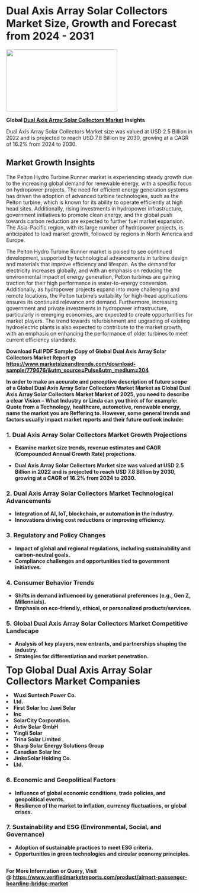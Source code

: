 <H1>Dual Axis Array Solar Collectors Market Size, Growth and Forecast from 2024 - 2031</H1><img class="aligncenter size-medium wp-image-584254" src="https://thirdeyenews.in/wp-content/uploads/2024/09/Global-Market-Research-300x168.jpeg" alt="" width="300" height="168" /><p><strong>Global&nbsp;<a href="https://www.marketsizeandtrends.com/download-sample/779676/&amp;utm_source=Pulse&amp;utm_medium=204">Dual Axis Array Solar Collectors Market</a> Insights</strong></p><p>Dual Axis Array Solar Collectors Market size was valued at USD 2.5 Billion in 2022 and is projected to reach USD 7.8 Billion by 2030, growing at a CAGR of 16.2% from 2024 to 2030.</p><p><h2>Market Growth Insights</h2> <p>The Pelton Hydro Turbine Runner market is experiencing steady growth due to the increasing global demand for renewable energy, with a specific focus on hydropower projects. The need for efficient energy generation systems has driven the adoption of advanced turbine technologies, such as the Pelton turbine, which is known for its ability to operate efficiently at high head sites. Additionally, rising investments in hydropower infrastructure, government initiatives to promote clean energy, and the global push towards carbon reduction are expected to further fuel market expansion. The Asia-Pacific region, with its large number of hydropower projects, is anticipated to lead market growth, followed by regions in North America and Europe.</p> <p><strong></strong></p> <p>The Pelton Hydro Turbine Runner market is poised to see continued development, supported by technological advancements in turbine design and materials that improve efficiency and lifespan. As the demand for electricity increases globally, and with an emphasis on reducing the environmental impact of energy generation, Pelton turbines are gaining traction for their high performance in water-to-energy conversion. Additionally, as hydropower projects expand into more challenging and remote locations, the Pelton turbine’s suitability for high-head applications ensures its continued relevance and demand. Furthermore, increasing government and private investments in hydropower infrastructure, particularly in emerging economies, are expected to create opportunities for market players. The trend towards refurbishment and upgrading of existing hydroelectric plants is also expected to contribute to the market growth, with an emphasis on enhancing the performance of older turbines to meet current efficiency standards.</p> <p><strong></p><p><span class=""><strong>Download Full PDF Sample Copy of Global Dual Axis Array Solar Collectors Market Report</strong> @ <a href="https://www.marketsizeandtrends.com/download-sample/779676/&amp;utm_source=Pulse&amp;utm_medium=204" target="_blank">https://www.marketsizeandtrends.com/download-sample/779676/&amp;utm_source=Pulse&amp;utm_medium=204</a></span></p><p>In order to make an accurate and perceptive description of future scope of a Global&nbsp;Dual Axis Array Solar Collectors Market Market as Global&nbsp;Dual Axis Array Solar Collectors Market Market of 2025, you need to describe a clear Vision &ndash; What Industry or Linda can you think of for example: Quote from a Technology, healthcare, automotive, renewable energy, name the market you are Reffering to. However, some general trends and factors usually impact market reports and their future outlook include:</p><h3>1.&nbsp;<strong>Dual Axis Array Solar Collectors Market Growth Projections</strong></h3><ul><li>Examine market size trends, revenue estimates and CAGR (Compounded Annual Growth Rate) projections.</li><li><p>Dual Axis Array Solar Collectors Market size was valued at USD 2.5 Billion in 2022 and is projected to reach USD 7.8 Billion by 2030, growing at a CAGR of 16.2% from 2024 to 2030.</p></li></ul><h3>2.&nbsp;<strong>Dual Axis Array Solar Collectors Market Technological Advancements</strong></h3><ul><li>Integration of AI, IoT, blockchain, or automation in the industry.</li><li>Innovations driving cost reductions or improving efficiency.</li></ul><h3>3.&nbsp;<strong>Regulatory and Policy Changes</strong></h3><ul><li>Impact of global and regional regulations, including sustainability and carbon-neutral goals.</li><li>Compliance challenges and opportunities tied to government initiatives.</li></ul><h3>4.&nbsp;<strong>Consumer Behavior Trends</strong></h3><ul><li>Shifts in demand influenced by generational preferences (e.g., Gen Z, Millennials).</li><li>Emphasis on eco-friendly, ethical, or personalized products/services.</li></ul><h3>5.&nbsp;<strong>Global Dual Axis Array Solar Collectors Market Competitive Landscape</strong></h3><ul><li>Analysis of key players, new entrants, and partnerships shaping the industry.</li><li>Strategies for differentiation and market penetration.</li></ul><p data-pm-slice="1 1 []"><span style="color: inherit; font-family: inherit; font-size: 25px;">Top Global Dual Axis Array Solar Collectors Market Companies</span></p><div class="" data-test-id=""><p><li>Wuxi Suntech Power Co.</li><li> Ltd.</li><li> First Solar Inc Juwi Solar</li><li> Inc</li><li> SolarCity Corporation.</li><li> Activ Solar GmbH</li><li> Yingli Solar</li><li> Trina Solar Limited</li><li> Sharp Solar Energy Solutions Group</li><li> Canadian Solar Inc</li><li> JinkoSolar Holding Co.</li><li> Ltd.</li></p></div><h3>6.&nbsp;<strong>Economic and Geopolitical Factors</strong></h3><ul><li>Influence of global economic conditions, trade policies, and geopolitical events.</li><li>Resilience of the market to inflation, currency fluctuations, or global crises.</li></ul><h3>7.&nbsp;<strong>Sustainability and ESG (Environmental, Social, and Governance)</strong></h3><ul><li>Adoption of sustainable practices to meet ESG criteria.</li><li>Opportunities in green technologies and circular economy principles.</li></ul><h2><strong style="font-size: 14px;">For More Information or Query, Visit @&nbsp;</strong><a style="background-color: #ffffff; font-size: 14px;" href="https://www.marketsizeandtrends.com/report/dual-axis-array-solar-collectors-market/" target="_blank">https://www.verifiedmarketreports.com/product/airport-passenger-boarding-bridge-market</a></h2>
